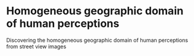 # Homogeneous geographic domain of human perceptions
 Discovering the homogeneous geographic domain of human perceptions from street view images
